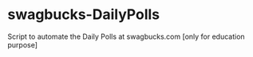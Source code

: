 # swagbucks-DailyPolls
Script to automate the Daily Polls at swagbucks.com [only for education purpose]
